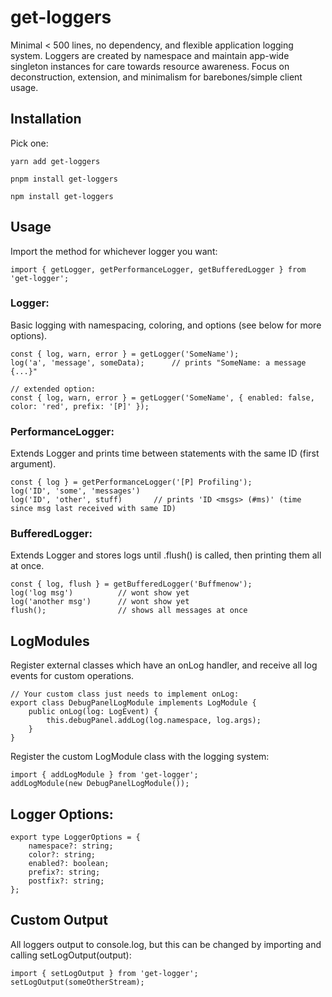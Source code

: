 # get-loggers

Minimal < 500 lines, no dependency, and flexible application logging system. Loggers are created by namespace and maintain app-wide singleton instances for care towards resource awareness. Focus on deconstruction, extension, and minimalism for barebones/simple client usage.

## Installation
Pick one:
```
yarn add get-loggers

pnpm install get-loggers

npm install get-loggers
```

## Usage
Import the method for whichever logger you want:
```
import { getLogger, getPerformanceLogger, getBufferedLogger } from 'get-logger';
```

### Logger:
Basic logging with namespacing, coloring, and options (see below for more options).

```
const { log, warn, error } = getLogger('SomeName');
log('a', 'message', someData); 		// prints "SomeName: a message {...}"

// extended option:
const { log, warn, error } = getLogger('SomeName', { enabled: false, color: 'red', prefix: '[P]' });
```
### PerformanceLogger:
Extends Logger and prints time between statements with the same ID (first argument).
```
const { log } = getPerformanceLogger('[P] Profiling');
log('ID', 'some', 'messages')
log('ID', 'other', stuff) 		// prints 'ID <msgs> (#ms)' (time since msg last received with same ID)
```

### BufferedLogger:
Extends Logger and stores logs until .flush() is called, then printing them all at once.
```
const { log, flush } = getBufferedLogger('Buffmenow');
log('log msg')  		// wont show yet
log('another msg') 		// wont show yet
flush();				// shows all messages at once
```

## LogModules
Register external classes which have an onLog handler, and receive all log events for custom operations.
```
// Your custom class just needs to implement onLog:
export class DebugPanelLogModule implements LogModule {
	public onLog(log: LogEvent) {
		this.debugPanel.addLog(log.namespace, log.args);
	}
}
```

Register the custom LogModule class with the logging system:
```
import { addLogModule } from 'get-logger';
addLogModule(new DebugPanelLogModule());
```

## Logger Options:
```
export type LoggerOptions = {
	namespace?: string;
	color?: string;
	enabled?: boolean;
	prefix?: string;
	postfix?: string;
};
```

## Custom Output
All loggers output to console.log, but this can be changed by importing and calling setLogOutput(output):
```
import { setLogOutput } from 'get-logger';
setLogOutput(someOtherStream);
```
